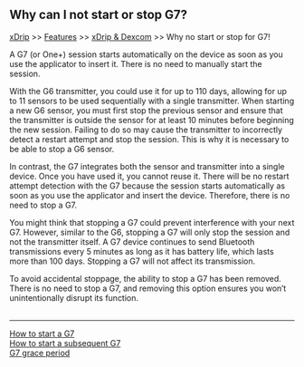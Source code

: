 ## Why can I not start or stop G7?  
[xDrip](../../README.md) >> [Features](../Features_page.md) >> [xDrip & Dexcom](../Dexcom_page.md) >> Why no start or stop for G7!  
  
A G7 (or One+) session starts automatically on the device as soon as you use the applicator to insert it. There is no need to manually start the session.  
  
With the G6 transmitter, you could use it for up to 110 days, allowing for up to 11 sensors to be used sequentially with a single transmitter. When starting a new G6 sensor, you must first stop the previous sensor and ensure that the transmitter is outside the sensor for at least 10 minutes before beginning the new session. Failing to do so may cause the transmitter to incorrectly detect a restart attempt and stop the session. This is why it is necessary to be able to stop a G6 sensor.  
  
In contrast, the G7 integrates both the sensor and transmitter into a single device. Once you have used it, you cannot reuse it. There will be no restart attempt detection with the G7 because the session starts automatically as soon as you use the applicator and insert the device. Therefore, there is no need to stop a G7.  
  
You might think that stopping a G7 could prevent interference with your next G7.  However, similar to the G6, stopping a G7 will only stop the session and not the transmitter itself. A G7 device continues to send Bluetooth transmissions every 5 minutes as long as it has battery life, which lasts more than 100 days. Stopping a G7 will not affect its transmission.  
  
To avoid accidental stoppage, the ability to stop a G7 has been removed. There is no need to stop a G7, and removing this option ensures you won’t unintentionally disrupt its function.  
<br/>  
  
---  

[How to start a G7](./G7.md)  
[How to start a subsequent G7](./SubsequentG7.md)  
[G7 grace period](./G7_Grace.md)  
  
